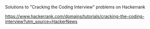 Solutions to "Cracking the Coding Interview" problems on Hackerrank

https://www.hackerrank.com/domains/tutorials/cracking-the-coding-interview?utm_source=HackerNews